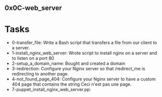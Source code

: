 ## 0x0C-web_server

# Tasks
- 0-transfer_file: Write a Bash script that transfers a file from our client to a server.
- 1-install_nginx_web_server: Wrote  script to install nginx on a server and to listen on a port 80
- 2-setup_a_domain_name: Bought and created a domain
- 3-redirection: Configure your Nginx server so that /redirect_me is redirecting to another page.
- 4-not_found_page_404: Configure your Nginx server to have a custom 404 page that contains the string Ceci n'est pas une page.
- 7-puppet_install_nginx_web_server.pp: 
